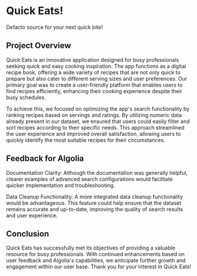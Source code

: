 # Quick Eats!

Defacto source for your next quick bite! 

## Project Overview


Quick Eats is an innovative application designed for busy professionals seeking quick and easy cooking inspiration. The app functions as a digital recipe book, offering a wide variety of recipes that are not only quick to prepare but also cater to different serving sizes and user preferences. Our primary goal was to create a user-friendly platform that enables users to find recipes efficiently, enhancing their cooking experience despite their busy schedules.

To achieve this, we focused on optimizing the app's search functionality by ranking recipes based on servings and ratings. By utilizing numeric data already present in our dataset, we ensured that users could easily filter and sort recipes according to their specific needs. This approach streamlined the user experience and improved overall satisfaction, allowing users to quickly identify the most suitable recipes for their circumstances.


## Feedback for Algolia
Documentation Clarity: Although the documentation was generally helpful, clearer examples of advanced search configurations would facilitate quicker implementation and troubleshooting.

Data Cleanup Functionality: A more integrated data cleanup functionality would be advantageous. This feature could help ensure that the dataset remains accurate and up-to-date, improving the quality of search results and user experience.

## Conclusion
Quick Eats has successfully met its objectives of providing a valuable resource for busy professionals. With continued enhancements based on user feedback and Algolia's capabilities, we anticipate further growth and engagement within our user base. Thank you for your interest in Quick Eats!

